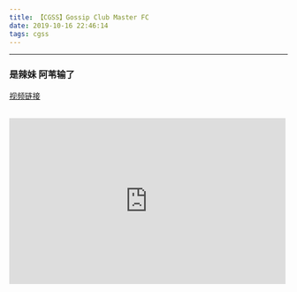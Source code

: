 ```yaml
---
title: 【CGSS】Gossip Club Master FC
date: 2019-10-16 22:46:14
tags: cgss
---
```


---
### 是辣妹 阿苇输了
[视频链接](https://www.acfun.cn/player/ac11275183)
<br></br>
<iframe style="min-width: 500px;min-height: 300px"   src="https://www.acfun.cn/player/ac11275183" id="ACFlashPlayer-re"  scrolling="no" border="0" frameborder="no" framespacing="0" allowfullscreen="true"></iframe>